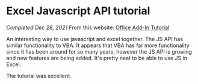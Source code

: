 # Excel Javascript API tutorial

_Completed Dec 28, 2021_
From this website: [Office Add-In Tutorial](https://docs.microsoft.com/en-us/office/dev/add-ins/tutorials/excel-tutorial)

An interesting way to use javascript and excel together. The JS API has similar functionality to VBA. It appears that VBA has far more functionality since it has been around for so many years, however the JS API is growing and new features are being added. It's pretty neat to be able to use JS in Excel.

The tutorial was excellent.
